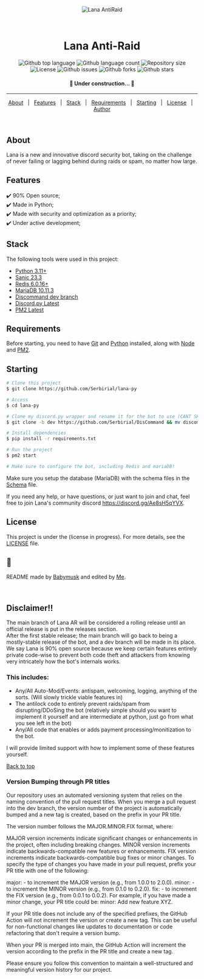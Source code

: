 <div align="center" id="top"> 
  <img src="./.github/app.gif" alt="Lana AntiRaid" /> 

  &#xa0;
</div>

<h1 align="center">Lana Anti-Raid</h1>

<p align="center">
  <img alt="Github top language" src="https://img.shields.io/github/languages/top/Serbirial/lana-py?color=56BEB8">

  <img alt="Github language count" src="https://img.shields.io/github/languages/count/Serbirial/lana-py?color=56BEB8">

  <img alt="Repository size" src="https://img.shields.io/github/repo-size/Serbirial/lana-py?color=56BEB8">

  <img alt="License" src="https://img.shields.io/github/license/Serbirial/lana-py?color=56BEB8">

  <img alt="Github issues" src="https://img.shields.io/github/issues/Serbirial/lana-py?color=56BEB8" />

  <img alt="Github forks" src="https://img.shields.io/github/forks/Serbirial/lana-py?color=56BEB8" />

  <img alt="Github stars" src="https://img.shields.io/github/stars/Serbirial/lana-py?color=56BEB8" />
</p>

<h4 align="center"> 
	🚧 Under construction...  🚧
</h4> 

<hr>

<p align="center">
  <a href="#about">About</a> &#xa0; | &#xa0; 
  <a href="#features">Features</a> &#xa0; | &#xa0;
  <a href="#stack">Stack</a> &#xa0; | &#xa0;
  <a href="#requirements">Requirements</a> &#xa0; | &#xa0;
  <a href="#starting">Starting</a> &#xa0; | &#xa0;
  <a href="#license">License</a> &#xa0; | &#xa0;
  <a href="https://github.com/Serbirial" target="_blank">Author</a>
</p>

<br>

## About ##

Lana is a new and innovative discord security bot, taking on the challenge of never failing or lagging behind during raids or spam, no matter how large.<br/>

## Features ##

:heavy_check_mark: 90% Open source;\
:heavy_check_mark: Made in Python;\
:heavy_check_mark: Made with security and optimization as a priority;\
:heavy_check_mark: Under active development;

## Stack ##

The following tools were used in this project:

- [Python 3.11+](https://python.org)
- [Sanic 23.3](https://sanic.dev)
- [Redis 6.0.16+](https://github.com/redis/redis)
- [MariaDB 10.11.3](https://downloads.mariadb.org/mariadb/10.11.3/)
- [Discommand dev branch](https://github.com/Serbirial/DisCommand)
- [Discord.py Latest](https://github.com/Rapptz/discord.py)
- [PM2 Latest](https://pm2.keymetrics.io)
  
##  Requirements ##

Before starting, you need to have [Git](https://git-scm.com) and [Python](https://python.org/) installed, along with [Node](https://nodejs.org/en) and [PM2](https://pm2.keymetrics.io).

## Starting ##

```bash
# Clone this project
$ git clone https://github.com/Serbirial/lana-py

# Access
$ cd lana-py

# Clone my discord.py wrapper and rename it for the bot to use (CANT SKIP) 
$ git clone -b dev https://github.com/Serbirial/DisCommand && mv discommand dis_command

# Install dependencies
$ pip install -r requirements.txt

# Run the project
$ pm2 start

# Make sure to configure the bot, including Redis and mariaDB!
```


Make sure you setup the database (MariaDB) with the schema files in the [Schema](https://github.com/Serbirial/lana-py/blob/main/config/schema.sql) file.

If you need any help, or have questions, or just want to join and chat, feel free to join Lana's community discord https://discord.gg/Ae8sH5qYVX.

## License ##

This project is under the (license in progress). For more details, see the [LICENSE](LICENSE.md) file.

## :memo: ##

README made by <a href="https://github.com/babymu5k" target="_blank">Babymusk</a> and edited by <a href="https://github.com/Serbirial" target="_blank">Me</a>.

&#xa0;

## Disclaimer!! ##
The main branch of Lana AR will be considered a rolling release until an official release is put in the releases section.\
After the first stable release; the main branch will go back to being a mostly-stable release of the bot, and a dev branch will be made in its place.\
We say Lana is 90% open source because we keep certain features entirely private code-wise to prevent both code theft and attackers from knowing very intricately how the bot's internals works.
### This includes: 
*	Any/All Auto-Mod/Events: antispam, welcoming, logging, anything of the sorts. (Will slowly trickle viable features in)
*	The antilock code to entirely prevent raids/spam from disrupting/DDoSing the bot (relatively simple should you want to implement it yourself and are intermediate at python, just go from what you see left in the bot)
*	Any/All code that enables or adds payment processing/monitization to the bot.

I will provide limited support with how to implement some of these features yourself.

<a href="#top">Back to top</a>



### Version Bumping through PR titles
Our repository uses an automated versioning system that relies on the naming convention of the pull request titles. When you merge a pull request into the dev branch, the version number of the project is automatically bumped and a new tag is created, based on the prefix in your PR title.

The version number follows the MAJOR.MINOR.FIX format, where:

MAJOR version increments indicate significant changes or enhancements in the project, often including breaking changes.
MINOR version increments indicate backwards-compatible new features or enhancements.
FIX version increments indicate backwards-compatible bug fixes or minor changes.
To specify the type of changes you have made in your pull request, prefix your PR title with one of the following:

major: - to increment the MAJOR version (e.g., from 1.0.0 to 2.0.0).
minor: - to increment the MINOR version (e.g., from 0.1.0 to 0.2.0).
fix: - to increment the FIX version (e.g., from 0.0.1 to 0.0.2).
For example, if you have made a minor change, your PR title could be: minor: Add new feature XYZ.

If your PR title does not include any of the specified prefixes, the GitHub Action will not increment the version or create a new tag. This can be useful for non-functional changes like updates to documentation or code refactoring that don't require a version bump.

When your PR is merged into main, the GitHub Action will increment the version according to the prefix in the PR title and create a new tag.

Please ensure you follow this convention to maintain a well-structured and meaningful version history for our project.